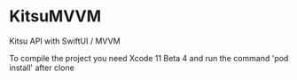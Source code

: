 # KitsuMVVM
Kitsu API with SwiftUI / MVVM

To compile the project you need Xcode 11 Beta 4 and run the command 'pod install' after clone

